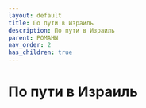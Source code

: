 ```yaml
---
layout: default
title: По пути в Израиль
description: По пути в Израиль
parent: РОМАНЫ
nav_order: 2
has_children: true
---
```


# По пути в Израиль